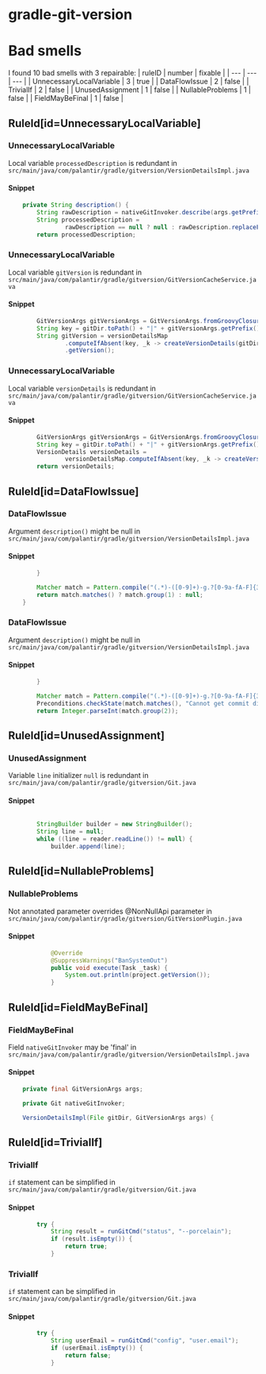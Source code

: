 # gradle-git-version 
 
# Bad smells
I found 10 bad smells with 3 repairable:
| ruleID | number | fixable |
| --- | --- | --- |
| UnnecessaryLocalVariable | 3 | true |
| DataFlowIssue | 2 | false |
| TrivialIf | 2 | false |
| UnusedAssignment | 1 | false |
| NullableProblems | 1 | false |
| FieldMayBeFinal | 1 | false |
## RuleId[id=UnnecessaryLocalVariable]
### UnnecessaryLocalVariable
Local variable `processedDescription` is redundant
in `src/main/java/com/palantir/gradle/gitversion/VersionDetailsImpl.java`
#### Snippet
```java
    private String description() {
        String rawDescription = nativeGitInvoker.describe(args.getPrefix());
        String processedDescription =
                rawDescription == null ? null : rawDescription.replaceFirst("^" + args.getPrefix(), "");
        return processedDescription;
```

### UnnecessaryLocalVariable
Local variable `gitVersion` is redundant
in `src/main/java/com/palantir/gradle/gitversion/GitVersionCacheService.java`
#### Snippet
```java
        GitVersionArgs gitVersionArgs = GitVersionArgs.fromGroovyClosure(args);
        String key = gitDir.toPath() + "|" + gitVersionArgs.getPrefix();
        String gitVersion = versionDetailsMap
                .computeIfAbsent(key, _k -> createVersionDetails(gitDir, gitVersionArgs))
                .getVersion();
```

### UnnecessaryLocalVariable
Local variable `versionDetails` is redundant
in `src/main/java/com/palantir/gradle/gitversion/GitVersionCacheService.java`
#### Snippet
```java
        GitVersionArgs gitVersionArgs = GitVersionArgs.fromGroovyClosure(args);
        String key = gitDir.toPath() + "|" + gitVersionArgs.getPrefix();
        VersionDetails versionDetails =
                versionDetailsMap.computeIfAbsent(key, _k -> createVersionDetails(gitDir, gitVersionArgs));
        return versionDetails;
```

## RuleId[id=DataFlowIssue]
### DataFlowIssue
Argument `description()` might be null
in `src/main/java/com/palantir/gradle/gitversion/VersionDetailsImpl.java`
#### Snippet
```java
        }

        Matcher match = Pattern.compile("(.*)-([0-9]+)-g.?[0-9a-fA-F]{3,}").matcher(description());
        return match.matches() ? match.group(1) : null;
    }
```

### DataFlowIssue
Argument `description()` might be null
in `src/main/java/com/palantir/gradle/gitversion/VersionDetailsImpl.java`
#### Snippet
```java
        }

        Matcher match = Pattern.compile("(.*)-([0-9]+)-g.?[0-9a-fA-F]{3,}").matcher(description());
        Preconditions.checkState(match.matches(), "Cannot get commit distance for description: '%s'", description());
        return Integer.parseInt(match.group(2));
```

## RuleId[id=UnusedAssignment]
### UnusedAssignment
Variable `line` initializer `null` is redundant
in `src/main/java/com/palantir/gradle/gitversion/Git.java`
#### Snippet
```java

        StringBuilder builder = new StringBuilder();
        String line = null;
        while ((line = reader.readLine()) != null) {
            builder.append(line);
```

## RuleId[id=NullableProblems]
### NullableProblems
Not annotated parameter overrides @NonNullApi parameter
in `src/main/java/com/palantir/gradle/gitversion/GitVersionPlugin.java`
#### Snippet
```java
            @Override
            @SuppressWarnings("BanSystemOut")
            public void execute(Task _task) {
                System.out.println(project.getVersion());
            }
```

## RuleId[id=FieldMayBeFinal]
### FieldMayBeFinal
Field `nativeGitInvoker` may be 'final'
in `src/main/java/com/palantir/gradle/gitversion/VersionDetailsImpl.java`
#### Snippet
```java
    private final GitVersionArgs args;

    private Git nativeGitInvoker;

    VersionDetailsImpl(File gitDir, GitVersionArgs args) {
```

## RuleId[id=TrivialIf]
### TrivialIf
`if` statement can be simplified
in `src/main/java/com/palantir/gradle/gitversion/Git.java`
#### Snippet
```java
        try {
            String result = runGitCmd("status", "--porcelain");
            if (result.isEmpty()) {
                return true;
            }
```

### TrivialIf
`if` statement can be simplified
in `src/main/java/com/palantir/gradle/gitversion/Git.java`
#### Snippet
```java
        try {
            String userEmail = runGitCmd("config", "user.email");
            if (userEmail.isEmpty()) {
                return false;
            }
```


